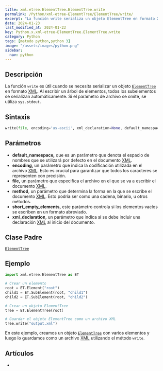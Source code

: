 ```yaml
---
title: xml.etree.ElementTree.ElementTree.write
permalink: /Python/xml-etree-ElementTree/ElementTree/write/
excerpt: "La función write serializa un objeto ElementTree en formato XML, escribiendo los subelementos automáticamente. Se puede especificar el archivo, la codificación y otros parámetros."
date: 2024-01-23
last_modified_at: 2024-01-23
key: Python.x.xml-etree-ElementTree.ElementTree.write
category: Python
tags: [metodo python,python 3]
image: "/assets/images/python.png"
sidebar:
  nav: python
---
```


## Descripción


La función `write` es útil cuando se necesita serializar un objeto [`ElementTree`](https://www.w3api.com/Python/xml-etree-ElementTree/ElementTree/) en formato [XML](https://www.manualweb.net/xml/). Al escribir un árbol de elementos, todos los subelementos se serializan automáticamente. Si el parámetro de archivo se omite, se utiliza `sys.stdout`.


## Sintaxis


```python
write(file, encoding='us-ascii', xml_declaration=None, default_namespace=None, method='xml', *, short_empty_elements=True)
```


## Parámetros

- **default_namespace,** que es un parámetro que denota el espacio de nombres que se utilizará por defecto en el documento [XML](https://www.manualweb.net/xml/).
- **encoding,** un parámetro que indica la codificación utilizada en el archivo [XML](https://www.manualweb.net/xml/). Esto es crucial para garantizar que todos los caracteres se representen con precisión.
- **file,** un parámetro que especifica el archivo en el que se va a escribir el documento [XML](https://www.manualweb.net/xml/).
- **method,** un parámetro que determina la forma en la que se escribe el documento [XML](https://www.manualweb.net/xml/). Esto podría ser como una cadena, binario, u otros métodos.
- **short_empty_elements,** este parámetro controla si los elementos vacíos se escriben en un formato abreviado.
- **xml_declaration,** un parámetro que indica si se debe incluir una declaración [XML](https://www.manualweb.net/xml/) al inicio del documento.

## Clase Padre


[`ElementTree`](https://www.w3api.com/Python/xml-etree-ElementTree/ElementTree/)


## Ejemplo


```python
import xml.etree.ElementTree as ET

# Crear un elemento
root = ET.Element("root")
child1 = ET.SubElement(root, "child1")
child2 = ET.SubElement(root, "child2")

# Crear un objeto ElementTree
tree = ET.ElementTree(root)

# Guardar el objeto ElementTree como un archivo XML
tree.write("output.xml")

```


En este ejemplo, creamos un objeto [`ElementTree`](https://www.w3api.com/Python/xml-etree-ElementTree/ElementTree/) con varios elementos y luego lo guardamos como un archivo [XML](https://www.manualweb.net/xml/) utilizando el método `write`.


## Artículos

- 
